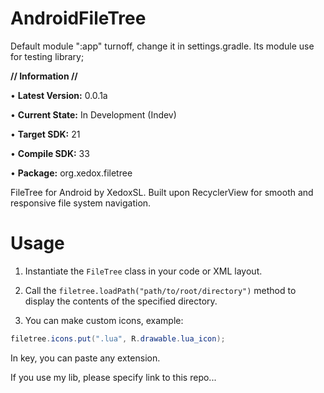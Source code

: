 # AndroidFileTree

Default module ":app" turnoff, change it in settings.gradle. Its module use for testing library;

**// Information //**

• **Latest Version:** 0.0.1a

• **Current State:** In Development (Indev)

• **Target SDK:** 21

• **Compile SDK:** 33

• **Package:** org.xedox.filetree

FileTree for Android by XedoxSL.
Built upon RecyclerView for smooth and responsive file system navigation.

# Usage

1. Instantiate the `FileTree` class in your code or XML layout.

2. Call the `filetree.loadPath("path/to/root/directory")` method to display the contents of the specified directory.

3. You can make custom icons, example:
```java
filetree.icons.put(".lua", R.drawable.lua_icon);
```
In key, you can paste any extension.

If you use my lib, please specify link to this repo...